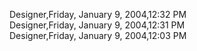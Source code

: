 ﻿Designer,Friday, January 9, 2004,12:32 PM  Designer,Friday, January 9, 2004,12:31 PM  Designer,Friday, January 9, 2004,12:03 PM